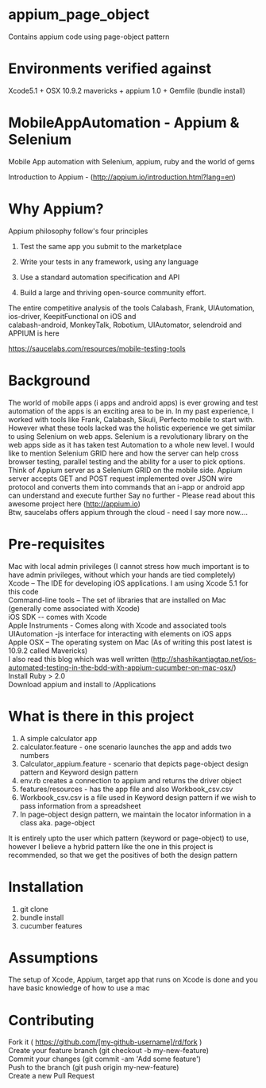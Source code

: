 appium_page_object
==================

Contains appium code using page-object pattern


Environments verified against
==============================
Xcode5.1 + OSX 10.9.2 mavericks + appium 1.0 + Gemfile (bundle install)


MobileAppAutomation - Appium & Selenium
========================================

Mobile App automation with Selenium, appium, ruby and the world of gems  

Introduction to Appium - (http://appium.io/introduction.html?lang=en)  

Why Appium?  
===========

Appium philosophy follow's four principles  

1) Test the same app you submit to the marketplace  

2) Write your tests in any framework, using any language  

3) Use a standard automation specification and API  

4) Build a large and thriving open-source community effort.   

The entire competitive analysis of the tools Calabash, Frank, UIAutomation, ios-driver, KeepitFunctional on iOS and  
calabash-android, MonkeyTalk, Robotium, UIAutomator, selendroid and APPIUM is here  

https://saucelabs.com/resources/mobile-testing-tools

Background
============
The world of mobile apps (i apps and android apps) is ever growing and test automation of the apps is an exciting area to be in.
In my past experience, I worked with tools like Frank, Calabash, Sikuli, Perfecto mobile to start with. However what these
tools lacked was the holistic experience we get similar to using Selenium on web apps. Selenium is a revolutionary library
on the web apps side as it has taken test Automation to a whole new level. I would like to mention Selenium GRID here and how
the server can help cross browser testing, parallel testing and the ability for a user to pick options.  
Think of Appium server as a Selenium GRID on the mobile side. Appium server accepts GET and POST request implemented over
JSON wire protocol and converts them into commands that an i-app or android app can understand and execute further
Say no further - Please read about this awesome project here (http://appium.io)  
Btw, saucelabs offers appium through the cloud - need I say more now....

Pre-requisites
================
Mac with local admin privileges (I cannot stress how much important is to have admin privileges, without which your hands are tied completely)  
Xcode – The IDE for developing iOS applications. I am using Xcode 5.1 for this code  
Command-line tools – The set of libraries that are installed on Mac (generally come associated with Xcode)  
iOS SDK -- comes with Xcode  
Apple Instruments - Comes along with Xcode and associated tools  
UIAutomation -js interface for interacting with elements on iOS apps  
Apple OSX – The operating system on Mac  (As of writing this post latest is 10.9.2 called Mavericks)  
I also read this blog which was well written (http://shashikantjagtap.net/ios-automated-testing-in-the-bdd-with-appium-cucumber-on-mac-osx/)  
Install Ruby > 2.0  
Download appium and install to /Applications

What is there in this project
==============================

1) A simple calculator app   
2) calculator.feature - one scenario launches the app and adds two numbers  
3) Calculator_appium.feature - scenario that depicts page-object design pattern and Keyword design pattern  
4) env.rb creates a connection to appium and returns the driver object  
5) features/resources - has the app file and also Workbook_csv.csv  
6) Workbook_csv.csv is a file used in Keyword design pattern if we wish to pass information from a spreadsheet  
7) In page-object design pattern, we maintain the locator information in a class aka. page-object  

It is entirely upto the user which pattern (keyword or page-object) to use, however I believe a hybrid pattern like the one
in this project is recommended, so that we get the positives of both the design pattern  

Installation
==============

1) git clone  
2) bundle install  
3) cucumber features  

Assumptions  
=============
The setup of Xcode, Appium, target app that runs on Xcode is done and you have basic knowledge of how to use a mac

Contributing  
=============
Fork it ( https://github.com/[my-github-username]/rd/fork )  
Create your feature branch (git checkout -b my-new-feature)  
Commit your changes (git commit -am 'Add some feature')  
Push to the branch (git push origin my-new-feature)  
Create a new Pull Request  



